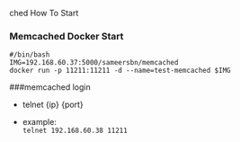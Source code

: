 ched How To Start
### Memcached Docker Start

```
#/bin/bash
IMG=192.168.60.37:5000/sameersbn/memcached
docker run -p 11211:11211 -d --name=test-memcached $IMG
```
###memcached login
* telnet {ip} {port} 

* example:    
  `telnet 192.168.60.38 11211`
